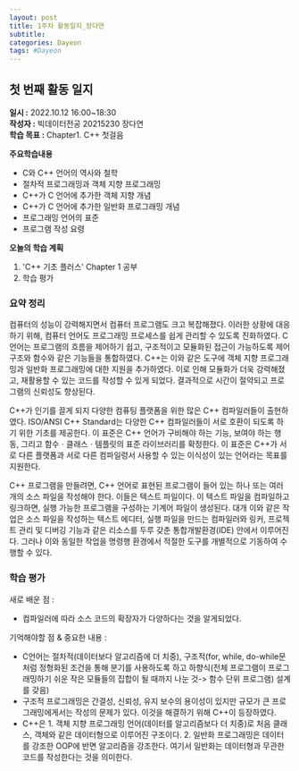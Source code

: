 ```yaml
---
layout: post
title: 1주차 활동일지_장다연
subtitle:
categories: Dayeon
tags: #Dayeon
---
```

## 첫 번째 활동 일지
**일시 :** 2022.10.12 16:00~18:30  
**작성자 :** 빅데이터전공 20215230 장다연  
**학습 목표 :** Chapter1. C++ 첫걸음  

**주요학습내용**
- C와 C++ 언어의 역사와 철학
- 절차적 프로그래밍과 객체 지향 프로그래밍
- C++가 C 언어에 추가한 객체 지향 개념
- C++가 C 언어에 추가한 일반화 프로그래밍 개념
- 프로그래밍 언어의 표준
- 프로그램 작성 요령

**오늘의 학습 계획**
1. 'C++ 기초 플러스' Chapter 1 공부
2. 학습 평가

### 요약 정리

컴퓨터의 성능이 강력해지면서 컴퓨터 프로그램도 크고 복잡해졌다. 이러한 상황에 대응하기 위해, 컴퓨터 언어도 프로그래밍 프로세스를 쉽게 관리할 수 있도록 진화하였다. C언어는 프로그램의 흐름을 제어하기 쉽고, 구조적이고 모듈화된 접근이 가능하도록 제어 구조와 함수와 같은 기능들을 통합하였다. C++는 이와 같은 도구에 객체 지향 프로그래밍과 일반화 프로그래밍에 대한 지원을 추가하였다. 이로 인해 모듈화가 더욱 강력해졌고, 재활용할 수 있는 코드를 작성할 수 있게 되었다. 결과적으로 시간이 절약되고 프로그램의 신뢰성도 향상된다.

C++가 인기를 끌게 되지 다양한 컴퓨팅 플랫폼을 위한 많은 C++ 컴파일러들이 출현하였다. ISO/ANSI C++ Standard는 다양한 C++ 컴파일러들이 서로 호환이 되도록 하기 위한 기초를 제공한다. 이 표준은 C++ 언어가 구비해야 하는 기능, 보여야 하는 행동, 그리고 함수ㆍ클래스ㆍ템플릿의 표준 라이브러리를 확정한다. 이 표준은 C++가 서로 다른 플랫폼과 서로 다른 컴파일렁서 사용할 수 있는 이식성이 있는 언어라는 목표를 지원한다.

C++ 프로그램을 만들려면, C++ 언어로 표현된 프로그램이 들어 있는 하나 또는 여러 개의 소스 파일을 작성해야 한다. 이들은 텍스트 파일이다. 이 텍스트 파일을 컴파일하고 링크하면, 실행 가능한 프로그램을 구성하는 기계어 파일이 생성된다. 대개 이와 같은 작업은 소스 파일을 작성하는 텍스트 에디터, 실행 파일을 만드는 컴파일러와 링커, 프로젝트 관리 및 디버깅 기능과 같은 리소스를 두루 갖춘 통합개발환경(IDE) 안에서 이루어진다. 그러나 이와 동일한 작업을 명령행 환경에서 적절한 도구를 개별적으로 기동하여 수행할 수 있다.

### 학습 평가
새로 배운 점 : 
 - 컴파일러에 따라 소스 코드의 확장자가 다양하다는 것을 알게되었다.

기억해야할 점 & 중요한 내용 :
 - C언어는 절차적(데이터보다 알고리즘에 더 치중), 구조적(for, while, do-while문처럼 정형화된 조건을 통해 분기를 사용하도록 하고 하향식(전체 프로그램이 프로그래밍하기 쉬운 작은 모듈들의 집합이 될 때까지 나눈 것-> 함수 단위 프로그램) 설계를 갖음)
 - 구조적 프로그래밍은 간결성, 신뢰성, 유지 보수의 용이성이 있지만 규모가 큰 프로그래밍에게서는 작성의 문제가 있다. 이것을 해결하기 위해 C++이 등장하였다.
 - C++은 1. 객체 지향 프로그래밍 언어(데이터를 알고리즘보다 더 치중)로 처음 클래스, 객체와 같은 데이터형으로 이루어진 구조이다. 2. 일반화 프로그래밍은 데이터를 강조한 OOP에 반면 알고리즘을 강조한다. 여기서 일반화는 데이터형과 무관한 코드를 작성한다는 것을 의미한다.
